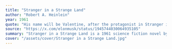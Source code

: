 ```yaml
---
title: "Stranger in a Strange Land"
author: "Robert A. Heinlein"
year: 1961
quote: "His name will be Valentine, after the protagonist in Stranger in a Strange Land, the Heinlein book where our AI name “Grok” was created. To Grok something means to understand deeply and empathetically."
source: "https://x.com/elonmusk/status/1945744030064935105"
summary: "Stranger in a Strange Land is a 1961 science fiction novel by the American author Robert A. Heinlein. It tells the story of Valentine Michael Smith, a human who comes to Earth in early adulthood after being born on the planet Mars and raised by Martians, and explores his interaction with and eventual transformation of Terran culture."
cover: "/assets/cover/Stranger in a Strange Land.jpg"
---
```

